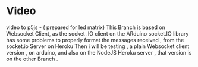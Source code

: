 # Video
video to p5js - ( prepared for led matrix)
This Branch is based on Websocket Client, as the socket .IO client on the ARduino socket.IO library has  some problems to properly format the messages received , from the socket.io Server on Heroku
Then i will be testing , a plain Websocket client version , on arduino, and also on the NodeJS Heroku server , that version is on the other Branch .

